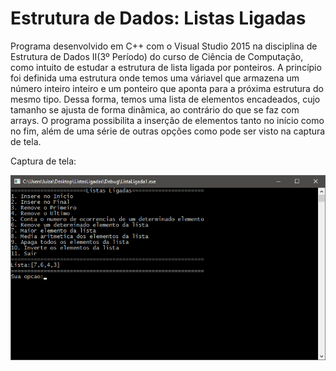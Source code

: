 # Estrutura de Dados: Listas Ligadas

  Programa desenvolvido em C++ com o Visual Studio 2015 na disciplina de Estrutura de Dados II(3º Período) do curso de Ciência de Computação, como intuito de estudar a estrutura de lista ligada por ponteiros. 
  A princípio foi definida uma estrutura onde temos uma váriavel que armazena um número inteiro inteiro e um ponteiro que aponta para a próxima estrutura do mesmo tipo. Dessa forma, temos uma lista de elementos encadeados, cujo tamanho se ajusta de forma dinâmica, ao contrário do que se faz com arrays. 
  O programa possibilita a inserção de elementos tanto no início como no fim, além de uma série de outras opções como pode ser visto na captura de tela. 
  
Captura de tela: 

![Captura de tela](screenshots/captura_listas_ligadas.png)
